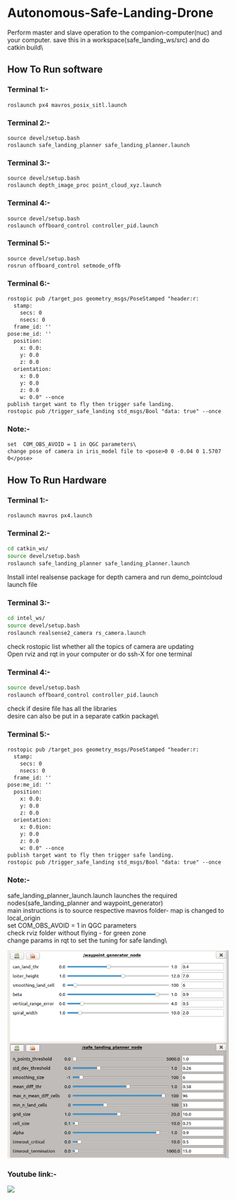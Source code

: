 # Autonomous-Safe-Landing-Drone

Perform master and slave operation to the companion-computer(nuc) and your computer.
save this in a workspace(safe_landing_ws/src) and do catkin build\

## How To Run software
### Terminal 1:-
```
roslaunch px4 mavros_posix_sitl.launch
```
### Terminal 2:-
```
source devel/setup.bash
roslaunch safe_landing_planner safe_landing_planner.launch
```
### Terminal 3:-
```
source devel/setup.bash
roslaunch depth_image_proc point_cloud_xyz.launch
```
### Terminal 4:-
```
source devel/setup.bash
roslaunch offboard_control controller_pid.launch
```
### Terminal 5:-
```
source devel/setup.bash
rosrun offboard_control setmode_offb
```
### Terminal 6:-
```
rostopic pub /target_pos geometry_msgs/PoseStamped "header:r:
  stamp:
    secs: 0
    nsecs: 0
  frame_id: ''
pose:me_id: ''
  position:
    x: 0.0:
    y: 0.0
    z: 0.0
  orientation:
    x: 0.0
    y: 0.0
    z: 0.0
    w: 0.0" --once
publish target want to fly then trigger safe landing.
rostopic pub /trigger_safe_landing std_msgs/Bool "data: true" --once
```
### Note:-
```
set  COM_OBS_AVOID = 1 in QGC parameters\
change pose of camera in iris_model file to <pose>0 0 -0.04 0 1.5707 0</pose>
```

## How To Run Hardware

### Terminal 1:-
```
roslaunch mavros px4.launch
```
### Terminal 2:-
```bash
cd catkin_ws/
source devel/setup.bash
roslaunch safe_landing_planner safe_landing_planner.launch
```

Install intel realsense package for depth camera and run demo_pointcloud launch file 

### Terminal 3:-
```bash
cd intel_ws/
source devel/setup.bash
roslaunch realsense2_camera rs_camera.launch
```
check rostopic list whether all the topics of camera are updating\
Open rviz and rqt in your computer or do ssh-X for one terminal

### Terminal 4:-
```bash
source devel/setup.bash
roslaunch offboard_control controller_pid.launch
```

check if desire file has all the libraries\
desire can also be put in a separate catkin package\

### Terminal 5:-
```
rostopic pub /target_pos geometry_msgs/PoseStamped "header:r:
  stamp:
    secs: 0
    nsecs: 0
  frame_id: ''
pose:me_id: ''
  position:
    x: 0.0:
    y: 0.0
    z: 0.0
  orientation:
    x: 0.0ion:
    y: 0.0
    z: 0.0
    w: 0.0" --once
publish target want to fly then trigger safe landing.
rostopic pub /trigger_safe_landing std_msgs/Bool "data: true" --once
```

### Note:-
safe_landing_planner_launch.launch launches the required nodes(safe_landing_planner and waypoint_generator)\
main instructions is to source respective mavros folder- map is changed to local_origin \
set  COM_OBS_AVOID = 1 in QGC parameters\
check rviz folder without flying -  for green zone\
change params in rqt to set the tuning for safe landing\

![](https://github.com/Garuda-IIITH-RRC/Autonomous_Safe_Landing_Drone_Hardware/blob/master/rqt.png)

### Youtube link:-

[![](https://img.youtube.com/vi/pO-g0E1Fz34/0.jpg)](https://www.youtube.com/watch?v=pO-g0E1Fz34)
